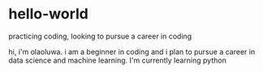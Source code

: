 # hello-world
practicing coding, looking to pursue a career in coding

hi, i'm olaoluwa. i am a beginner in coding and i plan to pursue a career in data science and machine learning.
I'm currently learning python
